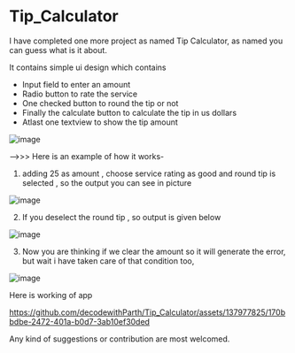 # Tip_Calculator

I have completed one more project as named Tip Calculator, as named you can guess what is it about.

It contains simple ui design which contains
- Input field to enter an amount
- Radio button to rate the service
- One checked button to round the tip or not
- Finally the calculate button to calculate the tip in us dollars
- Atlast one textview to show the tip amount

![image](https://github.com/decodewithParth/Tip_Calculator/assets/137977825/2e648b11-5d08-464e-b657-2355edaac179)


-->>> Here is an example of how it works-

1. adding 25 as amount , choose service rating as good and round tip is selected , so the output you can see in picture

![image](https://github.com/decodewithParth/Tip_Calculator/assets/137977825/acb5087a-f424-435a-9cff-b6833635909a)

2. If you deselect the round tip , so output is given below

![image](https://github.com/decodewithParth/Tip_Calculator/assets/137977825/fe7de9dc-3dfa-4bc8-bf74-a39c2be89339)

3. Now you are thinking if we clear the amount so it will generate the error, but wait i have taken care of that condition too,

![image](https://github.com/decodewithParth/Tip_Calculator/assets/137977825/9366e0d4-ff46-4160-85a2-6a92ee36059c)


Here is working of app

https://github.com/decodewithParth/Tip_Calculator/assets/137977825/170bbdbe-2472-401a-b0d7-3ab10ef30ded


Any kind of suggestions or contribution are most welcomed.

